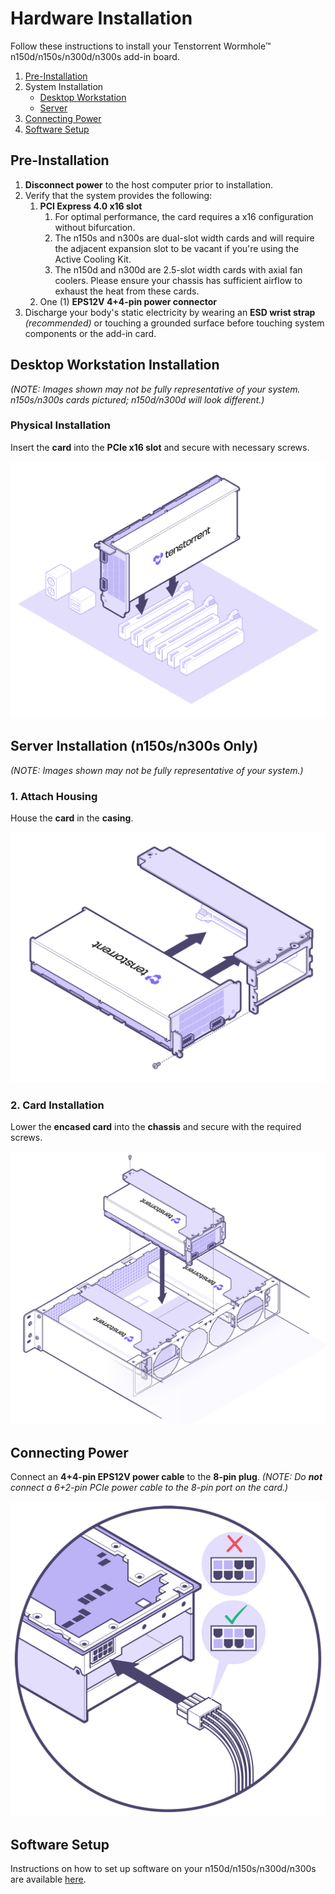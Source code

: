 # Hardware Installation

Follow these instructions to install your Tenstorrent Wormhole™ n150d/n150s/n300d/n300s add-in board.

1. [Pre-Installation](#pre-installation)
2. System Installation
   - [Desktop Workstation](#desktop-workstation-installation)
   - [Server](#server-installation)
3. [Connecting Power](#connecting-power)
4. [Software Setup](#software-setup)

## Pre-Installation

1. **Disconnect power** to the host computer prior to installation.
2. Verify that the system provides the following:
   1. **PCI Express 4.0 x16 slot** 
      1. For optimal performance, the card requires a x16 configuration without bifurcation.
      2. The n150s and n300s are dual-slot width cards and will require the adjacent expansion slot to be vacant if you're using the Active Cooling Kit.
      3. The n150d and n300d are 2.5-slot width cards with axial fan coolers. Please ensure your chassis has sufficient airflow to exhaust the heat from these cards.
   2. One (1) **EPS12V 4+4-pin power connector**
3. Discharge your body's static electricity by wearing an **ESD wrist strap** *(recommended)* or touching a grounded surface before touching system components or the add-in card.

## Desktop Workstation Installation

*(NOTE: Images shown may not be fully representative of your system. n150s/n300s cards pictured; n150d/n300d will look different.)*

### Physical Installation

Insert the **card** into the **PCIe x16 slot** and secure with necessary screws.

![](./images/wh_d_install.png)

## Server Installation (n150s/n300s Only)

*(NOTE: Images shown may not be fully representative of your system.)*

### 1. Attach Housing

House the **card** in the **casing**.

![](./images/wh_ws_install1.png)

### 2. Card Installation

Lower the **encased card** into the **chassis** and secure with the required screws.

![](./images/wh_ws_install2.png)

## Connecting Power

Connect an **4+4-pin EPS12V power cable** to the **8-pin plug**. *(NOTE: Do **not*** *connect a 6+2-pin PCIe power cable to the 8-pin port on the card.)*

![](./images/wh_power.png)

## Software Setup

Instructions on how to set up software on your n150d/n150s/n300d/n300s are available [here](https://docs.tenstorrent.com/quickstart.html).
